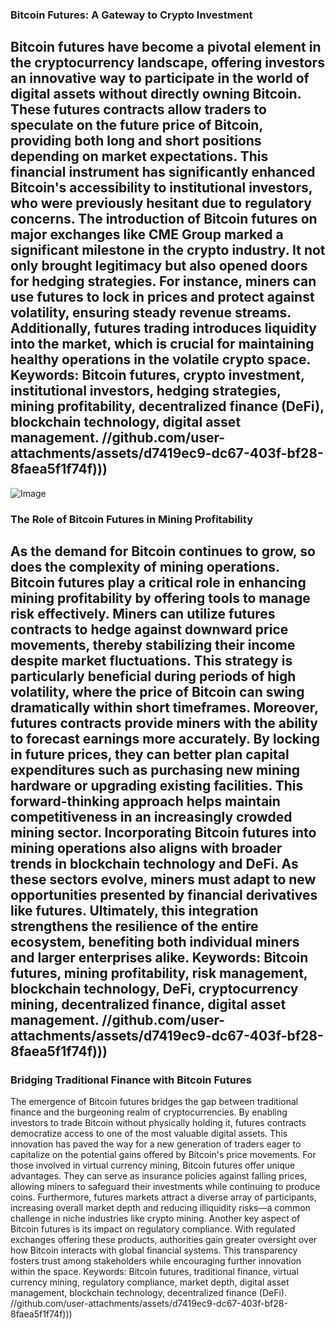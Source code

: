 ### Bitcoin Futures: A Gateway to Crypto Investment
Bitcoin futures have become a pivotal element in the cryptocurrency landscape, offering investors an innovative way to participate in the world of digital assets without directly owning Bitcoin. These futures contracts allow traders to speculate on the future price of Bitcoin, providing both long and short positions depending on market expectations. This financial instrument has significantly enhanced Bitcoin's accessibility to institutional investors, who were previously hesitant due to regulatory concerns.
The introduction of Bitcoin futures on major exchanges like CME Group marked a significant milestone in the crypto industry. It not only brought legitimacy but also opened doors for hedging strategies. For instance, miners can use futures to lock in prices and protect against volatility, ensuring steady revenue streams. Additionally, futures trading introduces liquidity into the market, which is crucial for maintaining healthy operations in the volatile crypto space.
Keywords: Bitcoin futures, crypto investment, institutional investors, hedging strategies, mining profitability, decentralized finance (DeFi), blockchain technology, digital asset management. 
 //github.com/user-attachments/assets/d7419ec9-dc67-403f-bf28-8faea5f1f74f)))
---

![Image](https://github.com/user-attachments/assets/d7419ec9-dc67-403f-bf28-8faea5f1f74f)
### The Role of Bitcoin Futures in Mining Profitability
As the demand for Bitcoin continues to grow, so does the complexity of mining operations. Bitcoin futures play a critical role in enhancing mining profitability by offering tools to manage risk effectively. Miners can utilize futures contracts to hedge against downward price movements, thereby stabilizing their income despite market fluctuations. This strategy is particularly beneficial during periods of high volatility, where the price of Bitcoin can swing dramatically within short timeframes.
Moreover, futures contracts provide miners with the ability to forecast earnings more accurately. By locking in future prices, they can better plan capital expenditures such as purchasing new mining hardware or upgrading existing facilities. This forward-thinking approach helps maintain competitiveness in an increasingly crowded mining sector.
Incorporating Bitcoin futures into mining operations also aligns with broader trends in blockchain technology and DeFi. As these sectors evolve, miners must adapt to new opportunities presented by financial derivatives like futures. Ultimately, this integration strengthens the resilience of the entire ecosystem, benefiting both individual miners and larger enterprises alike.
Keywords: Bitcoin futures, mining profitability, risk management, blockchain technology, DeFi, cryptocurrency mining, decentralized finance, digital asset management. 
 //github.com/user-attachments/assets/d7419ec9-dc67-403f-bf28-8faea5f1f74f)))
--- 
### Bridging Traditional Finance with Bitcoin Futures
The emergence of Bitcoin futures bridges the gap between traditional finance and the burgeoning realm of cryptocurrencies. By enabling investors to trade Bitcoin without physically holding it, futures contracts democratize access to one of the most valuable digital assets. This innovation has paved the way for a new generation of traders eager to capitalize on the potential gains offered by Bitcoin's price movements.
For those involved in virtual currency mining, Bitcoin futures offer unique advantages. They can serve as insurance policies against falling prices, allowing miners to safeguard their investments while continuing to produce coins. Furthermore, futures markets attract a diverse array of participants, increasing overall market depth and reducing illiquidity risks—a common challenge in niche industries like crypto mining.
Another key aspect of Bitcoin futures is its impact on regulatory compliance. With regulated exchanges offering these products, authorities gain greater oversight over how Bitcoin interacts with global financial systems. This transparency fosters trust among stakeholders while encouraging further innovation within the space.
Keywords: Bitcoin futures, traditional finance, virtual currency mining, regulatory compliance, market depth, digital asset management, blockchain technology, decentralized finance (DeFi). 
 //github.com/user-attachments/assets/d7419ec9-dc67-403f-bf28-8faea5f1f74f)))
